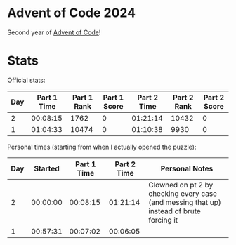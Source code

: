 # Advent of Code 2024

Second year of [Advent of Code](https://adventofcode.com/)!

# Stats

Official stats:

| Day | Part 1 Time | Part 1 Rank | Part 1 Score | Part 2 Time | Part 2 Rank | Part 2 Score |
| --- | ----------- | ----------- | ------------ | ----------- | ----------- | ------------ |
| 2   | 00:08:15    | 1762        | 0            | 01:21:14    | 10432       | 0            |
| 1   | 01:04:33    | 10474       | 0            | 01:10:38    | 9930        | 0            |

Personal times (starting from when I actually opened the puzzle):

| Day | Started  | Part 1 Time | Part 2 Time | Personal Notes                                                                           |
| --- | -------- | ----------- | ----------- | ---------------------------------------------------------------------------------------- |
| 2   | 00:00:00 | 00:08:15    | 01:21:14    | Clowned on pt 2 by checking every case (and messing that up) instead of brute forcing it |
| 1   | 00:57:31 | 00:07:02    | 00:06:05    |                                                                                          |
